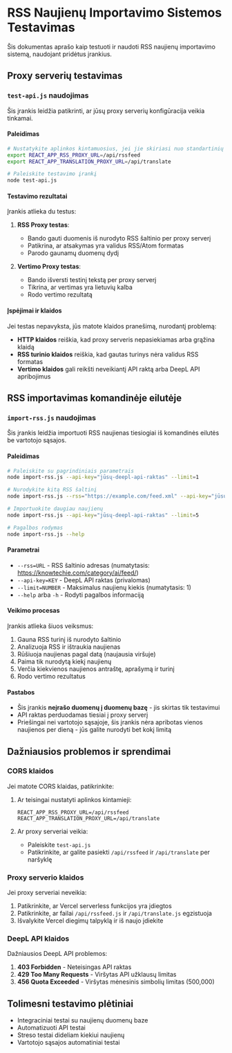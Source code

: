 # RSS Naujienų Importavimo Sistemos Testavimas

Šis dokumentas aprašo kaip testuoti ir naudoti RSS naujienų importavimo sistemą, naudojant pridėtus įrankius.

## Proxy serverių testavimas

### `test-api.js` naudojimas

Šis įrankis leidžia patikrinti, ar jūsų proxy serverių konfigūracija veikia tinkamai.

#### Paleidimas

```bash
# Nustatykite aplinkos kintamuosius, jei jie skiriasi nuo standartinių
export REACT_APP_RSS_PROXY_URL=/api/rssfeed
export REACT_APP_TRANSLATION_PROXY_URL=/api/translate

# Paleiskite testavimo įrankį
node test-api.js
```

#### Testavimo rezultatai

Įrankis atlieka du testus:

1. **RSS Proxy testas**:
   - Bando gauti duomenis iš nurodyto RSS šaltinio per proxy serverį
   - Patikrina, ar atsakymas yra validus RSS/Atom formatas
   - Parodo gaunamų duomenų dydį

2. **Vertimo Proxy testas**:
   - Bando išversti testinį tekstą per proxy serverį
   - Tikrina, ar vertimas yra lietuvių kalba
   - Rodo vertimo rezultatą

#### Įspėjimai ir klaidos

Jei testas nepavyksta, jūs matote klaidos pranešimą, nurodantį problemą:

- **HTTP klaidos** reiškia, kad proxy serveris nepasiekiamas arba grąžina klaidą
- **RSS turinio klaidos** reiškia, kad gautas turinys nėra validus RSS formatas
- **Vertimo klaidos** gali reikšti neveikiantį API raktą arba DeepL API apribojimus

## RSS importavimas komandinėje eilutėje

### `import-rss.js` naudojimas

Šis įrankis leidžia importuoti RSS naujienas tiesiogiai iš komandinės eilutės be vartotojo sąsajos.

#### Paleidimas

```bash
# Paleiskite su pagrindiniais parametrais
node import-rss.js --api-key="jūsų-deepl-api-raktas" --limit=1

# Nurodykite kitą RSS šaltinį
node import-rss.js --rss="https://example.com/feed.xml" --api-key="jūsų-deepl-api-raktas"

# Importuokite daugiau naujienų
node import-rss.js --api-key="jūsų-deepl-api-raktas" --limit=5

# Pagalbos rodymas
node import-rss.js --help
```

#### Parametrai

- `--rss=URL` - RSS šaltinio adresas (numatytasis: https://knowtechie.com/category/ai/feed/)
- `--api-key=KEY` - DeepL API raktas (privalomas)
- `--limit=NUMBER` - Maksimalus naujienų kiekis (numatytasis: 1)
- `--help` arba `-h` - Rodyti pagalbos informaciją

#### Veikimo procesas

Įrankis atlieka šiuos veiksmus:

1. Gauna RSS turinį iš nurodyto šaltinio
2. Analizuoja RSS ir ištraukia naujienas
3. Rūšiuoja naujienas pagal datą (naujausia viršuje)
4. Paima tik nurodytą kiekį naujienų
5. Verčia kiekvienos naujienos antraštę, aprašymą ir turinį
6. Rodo vertimo rezultatus

#### Pastabos

- Šis įrankis **neįrašo duomenų į duomenų bazę** - jis skirtas tik testavimui
- API raktas perduodamas tiesiai į proxy serverį
- Priešingai nei vartotojo sąsajoje, šis įrankis nėra apribotas vienos naujienos per dieną - jūs galite nurodyti bet kokį limitą

## Dažniausios problemos ir sprendimai

### CORS klaidos

Jei matote CORS klaidas, patikrinkite:

1. Ar teisingai nustatyti aplinkos kintamieji:
   ```
   REACT_APP_RSS_PROXY_URL=/api/rssfeed
   REACT_APP_TRANSLATION_PROXY_URL=/api/translate
   ```

2. Ar proxy serveriai veikia:
   - Paleiskite `test-api.js`
   - Patikrinkite, ar galite pasiekti `/api/rssfeed` ir `/api/translate` per naršyklę

### Proxy serverio klaidos

Jei proxy serveriai neveikia:

1. Patikrinkite, ar Vercel serverless funkcijos yra įdiegtos
2. Patikrinkite, ar failai `/api/rssfeed.js` ir `/api/translate.js` egzistuoja
3. Išvalykite Vercel diegimų talpyklą ir iš naujo įdiekite

### DeepL API klaidos

Dažniausios DeepL API problemos:

1. **403 Forbidden** - Neteisingas API raktas
2. **429 Too Many Requests** - Viršytas API užklausų limitas
3. **456 Quota Exceeded** - Viršytas mėnesinis simbolių limitas (500,000)

## Tolimesni testavimo plėtiniai

- Integraciniai testai su naujienų duomenų baze
- Automatizuoti API testai
- Streso testai dideliam kiekiui naujienų
- Vartotojo sąsajos automatiniai testai 